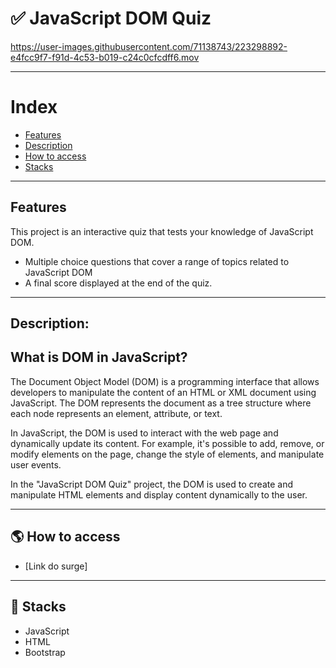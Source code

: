 #  ✅ JavaScript DOM Quiz

https://user-images.githubusercontent.com/71138743/223298892-e4fcc9f7-f91d-4c53-b019-c24c0cfcdff6.mov

---


# Index

- [Features](#-features)
- [Description](#-description)
- [How to access](#-how-to-access)
- [Stacks](#-stacks)


---

## Features


This project is an interactive quiz that tests your knowledge of JavaScript DOM.

- Multiple choice questions that cover a range of topics related to JavaScript DOM
- A final score displayed at the end of the quiz.

---

## Description:


## What is DOM in JavaScript?

The Document Object Model (DOM) is a programming interface that allows developers to manipulate the content of an HTML or XML document using JavaScript. The DOM represents the document as a tree structure where each node represents an element, attribute, or text.

In JavaScript, the DOM is used to interact with the web page and dynamically update its content. For example, it's possible to add, remove, or modify elements on the page, change the style of elements, and manipulate user events.

In the "JavaScript DOM Quiz" project, the DOM is used to create and manipulate HTML elements and display content dynamically to the user.

---

## 🌎 How to access

- [Link do surge]

---

## 🚀 Stacks

-   JavaScript
-   HTML
-   Bootstrap
